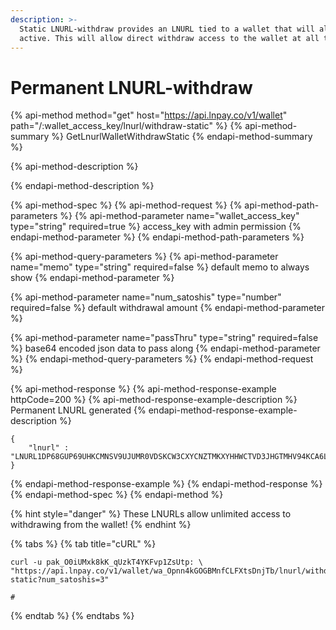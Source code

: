 ```yaml
---
description: >-
  Static LNURL-withdraw provides an LNURL tied to a wallet that will always be
  active. This will allow direct withdraw access to the wallet at all times.
---
```


# Permanent LNURL-withdraw

{% api-method method="get" host="https://api.lnpay.co/v1/wallet" path="/:wallet\_access\_key/lnurl/withdraw-static" %}
{% api-method-summary %}
GetLnurlWalletWithdrawStatic
{% endapi-method-summary %}

{% api-method-description %}

{% endapi-method-description %}

{% api-method-spec %}
{% api-method-request %}
{% api-method-path-parameters %}
{% api-method-parameter name="wallet\_access\_key" type="string" required=true %}
access\_key with admin permission
{% endapi-method-parameter %}
{% endapi-method-path-parameters %}

{% api-method-query-parameters %}
{% api-method-parameter name="memo" type="string" required=false %}
default memo to always show
{% endapi-method-parameter %}

{% api-method-parameter name="num\_satoshis" type="number" required=false %}
default withdrawal amount
{% endapi-method-parameter %}

{% api-method-parameter name="passThru" type="string" required=false %}
base64 encoded json data to pass along
{% endapi-method-parameter %}
{% endapi-method-query-parameters %}
{% endapi-method-request %}

{% api-method-response %}
{% api-method-response-example httpCode=200 %}
{% api-method-response-example-description %}
Permanent LNURL generated
{% endapi-method-response-example-description %}

```
{
    "lnurl" : "LNURL1DP68GUP69UHKCMNSV9UJUMR0VDSKCW3CXYCNZTMKXYHHWCTVD3JHGTMHV94KCA6L23XX27JCDAA82M2R0F8XKV6FF9HXVVMTX9F8XU30D3H82UNV94C8YMMRV4EHX0MWW4K47UMPW3HHX6RFWV7NYFNDV4KK702EDAXX7DJTWCJ"
}
```
{% endapi-method-response-example %}
{% endapi-method-response %}
{% endapi-method-spec %}
{% endapi-method %}

{% hint style="danger" %}
These LNURLs allow unlimited access to withdrawing from the wallet!
{% endhint %}

{% tabs %}
{% tab title="cURL" %}
```text
curl -u pak_O0iUMxk8kK_qUzkT4YKFvp1ZsUtp: \
"https://api.lnpay.co/v1/wallet/wa_Opnn4kGOGBMnfCLFXtsDnjTb/lnurl/withdraw-static?num_satoshis=3"

#
```
{% endtab %}
{% endtabs %}

